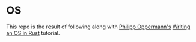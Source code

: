 # OS

This repo is the result of following along
with [Philipp Oppermann's](https://github.com/phil-opp) [Writing an OS in Rust](https://os.phil-opp.com/) tutorial.
